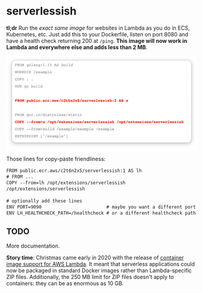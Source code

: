 # serverlessish

**tl;dr** Run the _exact same image_ for websites in Lambda as you do in ECS, Kubernetes, etc. Just add this to your
Dockerfile, listen on port 8080 and have a health check returning 200 at `/ping`. **This image will now work in Lambda 
and everywhere else and adds less than 2 MB**.

![Dockerfile example](dockerfile.png)

Those lines for copy-paste friendliness:

```
FROM public.ecr.aws/c2t6n2x5/serverlessish:1 AS lh
# FROM ...
COPY --from=lh /opt/extensions/serverlessish /opt/extensions/serverlessish

# optionally add these lines
ENV PORT=9090                        # maybe you want a different port
ENV LH_HEALTHCHECK_PATH=/healthcheck # or a different healthcheck path
```

## TODO

More documentation.

**Story time**: Christmas came early in 2020 with the release of [container image support for AWS Lambda][blog]. It 
meant that  serverless applications could now be packaged in standard Docker images rather than Lambda-specific ZIP 
files.  Additionally, the 250 MB limit for ZIP files doesn't apply to containers: they can be as enormous as 10 GB.

[blog]: https://aws.amazon.com/blogs/aws/new-for-aws-lambda-container-image-support/
